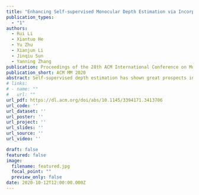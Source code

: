 ```yaml
---
title: "Enhancing Self-supervised Monocular Depth Estimation via Incorporating Robust Constraints"
publication_types:
  - "1"
authors:
  - Rui Li
  - Xiantuo He
  - Yu Zhu
  - Xianjun Li
  - Jinqiu Sun
  - Yanning Zhang
publication: Proceedings of the 28th ACM International Conference on Multimedia 2020  
publication_short: ACM MM 2020
abstract: Self-supervised depth estimation has shown great prospects in inferring 3D structures using purely unannotated images. However, its performance usually drops when trained on the images with changing brightness and moving objects. In this paper, we address this issue by enhancing the robustness of the self-supervised paradigm using a set of image-based and geometry-based constraints. Our contributions are threefold, 1) we propose a gradient-based robust photometric loss which restrains the false supervisory signals caused by brightness changes, 2) we propose to filter out the unreliable areas that violate the rigid assumption by a novel combined selective mask, which is computed on the forward pass of the network by leveraging the inter-loss consistency and the loss-gradient consistency, and 3) we constrain the motion estimation network to generate across-frame consistent motions via proposing a triplet-based cycle consistency constraint. Extensive experiments conducted on KITTI, Cityscape and Make3D datasets demonstrate the superiority of our method, that the proposed method can effectively handle complex scenes with changing brightness and object motions. Both qualitative and quantitative results show that the proposed method outperforms the state-of-the-art methods.
# links:
# - name: ""
#   url: ""
url_pdf: https://dl.acm.org/doi/abs/10.1145/3394171.3413706
url_code: ''
url_dataset: ''
url_poster: ''
url_project: ''
url_slides: ''
url_source: ''
url_video: ''

draft: false
featured: false
image:
  filename: featured.jpg
  focal_point: ""
  preview_only: false
date: 2020-10-12T12:00:00.000Z
---
```

